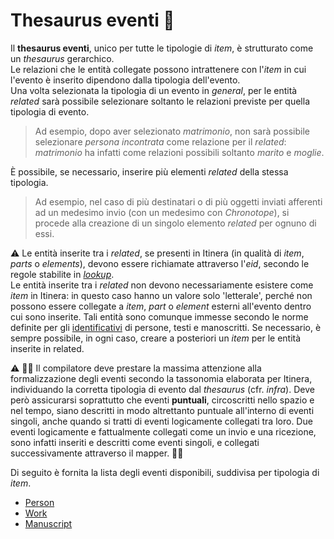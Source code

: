 # Thesaurus eventi 🚧


Il **thesaurus eventi**, unico per tutte le tipologie di _item_, è strutturato come un _thesaurus_ gerarchico.   
Le relazioni che le entità collegate possono intrattenere con l'_item_ in cui l'evento è inserito dipendono dalla tipologia dell'evento.  
Una volta selezionata la tipologia di un evento in _general_, per le entità _related_ sarà possibile selezionare soltanto le relazioni previste per quella tipologia di evento.  

> Ad esempio, dopo aver selezionato _matrimonio_, non sarà possibile selezionare _persona incontrata_ come relazione per il _related_: _matrimonio_ ha infatti come relazioni possibili soltanto _marito_ e _moglie_.

È possibile, se necessario, inserire più elementi _related_ della stessa tipologia.

> Ad esempio, nel caso di più destinatari o di più oggetti inviati afferenti ad un medesimo invio (con un medesimo con _Chronotope_), si procede alla creazione di un singolo elemento _related_ per ognuno di essi.

⚠️ Le entità inserite tra i _related_, se presenti in Itinera (in qualità di _item_, _parts_ o _elements_), devono essere richiamate attraverso l'_eid_, secondo le regole stabilite in [_lookup_](lookup.md).  
Le entità inserite tra i _related_ non devono necessariamente esistere come _item_ in Itinera: in questo caso hanno un valore solo 'letterale', perché non possono essere collegate a _item_, _part_ o _element_ esterni all'evento dentro cui sono inserite. Tali entità sono comunque immesse secondo le norme definite per gli [identificativi](identifiers.md) di persone, testi e manoscritti. Se necessario, è sempre possibile, in ogni caso, creare a posteriori un _item_ per le entità inserite in related.  


⚠️ 🚧🚧 Il compilatore deve prestare la massima attenzione alla formalizzazione degli eventi secondo la tassonomia elaborata per Itinera, individuando la corretta tipologia di evento  dal _thesaurus_ (cfr. _infra_). Deve però  assicurarsi soprattutto che eventi **puntuali**, circoscritti nello spazio e nel tempo, siano descritti in modo altrettanto puntuale all'interno di eventi singoli, anche quando si tratti di eventi logicamente collegati tra loro. Due eventi logicamente e fattualmente collegati come un invio e una ricezione, sono infatti inseriti e descritti come eventi singoli, e collegati successivamente attraverso il mapper. 🚧🚧

Di seguito è fornita la lista degli eventi disponibili, suddivisa per tipologia di _item_.


* [Person](Events_Thesaurus_Person.md)  
* [Work](Events_Thesaurus_Work.md)  
* [Manuscript](Events_Thesaurus_Manuscript.md)  
